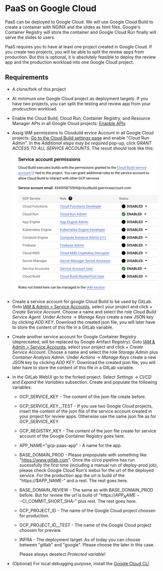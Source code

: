 # PaaS on Google Cloud

PaaS can be deployed to Google Cloud. We will use Google Cloud Build to create a container with NGINX and the slides as html files. Google's Container Registry will store the container and Google Cloud Run finally will serve the slides to users.

PaaS requires you to have at least one project created in Google Cloud. If you create two projects, you will be able to split the review apps from production. But this is optional, it is absolutely feasible to deploy the review app and the production workload into one Google Cloud project.

## Requirements

- A clone/fork of this project
- At minimum one Google Cloud project as deployment targets. If you have two projects, you can split the testing and review app from your prodcuction workload.
- Enable the Cloud Build, Cloud Run, Container Registry, and Resource Manager APIs in all Google Cloud projects: [Enapble APIs](https://console.cloud.google.com/flows/enableapi?apiid=cloudbuild.googleapis.com,run.googleapis.com,containerregistry.googleapis.com,cloudresourcemanager.googleapis.com)
- Assig IAM permissions to Clouduild ervice Account in all Google Cloud projects: [Go to the Cloud Build settings page](https://console.cloud.google.com/cloud-build/settings) and enable "Cloud Run Admin". In the *Additional steps may be required* pop-up, click *GRANT ACCESS TO ALL SERVICE ACCOUNTS*.
The result should look like this:
![Cloud Build Service account permissions](./assets/cloud_build_iam.png)
- Create a service account for google Cloud Build to be used by GitLab. Goto [IAM & Admin > Service Accounts](https://console.cloud.google.com/iam-admin/serviceaccounts), select your project and click *+ Create Service Account*. Choose a name and select the role *Cloud Build Service Agent*. Under *Actions* -> *Manage Keys* create a new JSON key by clicking *ADD KEY*. Download the created json file, you will later have to store the content of this file in a GitLab variable.
- Create another service account for Google Container Registry (depreceated, will be replaced by Google Artifact Registry). Goto [IAM & Admin > Service Accounts](https://console.cloud.google.com/iam-admin/serviceaccounts), select your project and click *+ Create Service Account*. Choose a name and select the role *Storage Admin* plus *Container Analysis Admin*. Under *Actions* -> *Manage Keys* create a new JSON key by clicking *ADD KEY*. Download the created json file, you will later have to store the content of this file in a GitLab variable.
- In the GitLab WebUI go to the forked project. Select *Settings* -> *CI/CD* and *Expand* the *Variables* subsection. Create and populate the following variables:
  - GCP_SERVICE_KEY - The content of the json file create before.
  - GCP_SERVICE_KEY__TEST - If you use two Google Cloud projects, insert the content of the json file of the service account created in your project for review apps. Otherwise use the same json file as for GCP_SERVICE_KEY.
  - GCP_REGISTRY_KEY - The content of the json file create for service account of the Google Container Registry goes here.
  - APP_NAME="gcp-paas-app" - A name for the app.
  - BASE_DOMAIN_PROD - Please prepopulate with something like "https://www.gitlab.com". Once the ci/cd pipeline has run sucessfully the first time (including a manual run of deploy-prod job), please check Google Cloud Run's webui for the url of the deployed service. For the production app the url is build of the "https://$APP_NAME-" and a rest. The rest goes here.
  - BASE_DOMAIN_REVIEW - The same as with BASE_DOMAIN_PROD before. But for review the url is build of "https://$APP_NAME--$CI_COMMIT_SHORT_SHA-" plus rest. The rest goes here.
  - GCP_PROJECT_ID - The name of the Google Cloud project choosen for production.
  - GCP_PROJECT_ID__TEST - The name of the Google Cloud project choosen for preview.
  - INFRA - The deployment target. As of today you can choose between "gitlab" and "google". Please choose the later in this case.

    Please always deselect *Protected variable*!
 
- (Optional) For local debugging purpose, install the [Google Cloud CLI](https://cloud.google.com/sdk)

